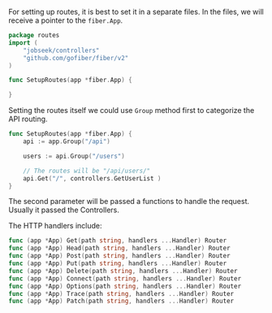 For setting up routes, it is best to set it in a separate files. In the files, we will receive a pointer to the `fiber.App`.

```go
package routes
import (
    "jobseek/controllers"
    "github.com/gofiber/fiber/v2"
)  

func SetupRoutes(app *fiber.App) {

}
```

Setting the routes itself we could use `Group` method first to categorize the API routing.
```go
func SetupRoutes(app *fiber.App) {
	api := app.Group("/api")

	users := api.Group("/users")

	// The routes will be "/api/users/"
	api.Get("/", controllers.GetUserList )
}
```

The second parameter will be passed a functions to handle the request. Usually it passed the Controllers.

The HTTP handlers include:
```go
func (app *App) Get(path string, handlers ...Handler) Router  
func (app *App) Head(path string, handlers ...Handler) Router  
func (app *App) Post(path string, handlers ...Handler) Router  
func (app *App) Put(path string, handlers ...Handler) Router  
func (app *App) Delete(path string, handlers ...Handler) Router  
func (app *App) Connect(path string, handlers ...Handler) Router  
func (app *App) Options(path string, handlers ...Handler) Router  
func (app *App) Trace(path string, handlers ...Handler) Router  
func (app *App) Patch(path string, handlers ...Handler) Router
```